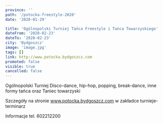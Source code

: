 ```yaml
---
province: ''
path: '/potocka-freestyle-2020'
date: '2020-01-29'

title: 'Ogólnopolski Turniej Tańca Freestyle i Tańca Towarzyskiego'
dateFrom: '2020-02-23'
dateTo: '2020-02-23'
city: 'Bydgoszcz'
image: 'image.jpg'
tags: []
link: http://www.potocka.bydgoszcz.com
promoted: false
visible: true
cancelled: false
---
```

Ogólnopolski Turniej Disco-dance, hip-hop, popping, break-dance, inne formy tańca oraz Taniec towarzyski

Szczegóły na stronie www.potocka.bydgoszcz.com w zakładce turnieje-terminarz

Informacje tel. 602212200